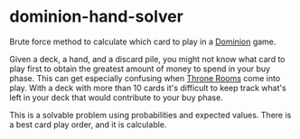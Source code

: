 # dominion-hand-solver
Brute force method to calculate which card to play in a [Dominion](https://en.wikipedia.org/wiki/Dominion_(card_game)) game.

Given a deck, a hand, and a discard pile, you might not know what card to play first to obtain the greatest amount of money to spend in your
buy phase. This can get especially confusing when [Throne Rooms](http://wiki.dominionstrategy.com/index.php/Throne_Room) come into play.
With a deck with more than 10 cards it's difficult to keep track what's left in your deck that would contribute to your buy phase.

This is a solvable problem using probabilities and expected values. There is a best card play order, and it is calculable.
